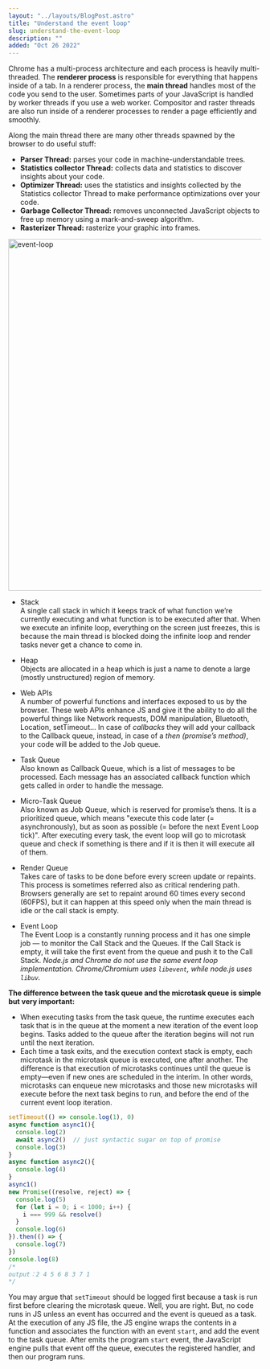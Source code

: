 ```yaml
---
layout: "../layouts/BlogPost.astro"
title: "Understand the event loop"
slug: understand-the-event-loop
description: ""
added: "Oct 26 2022"
---
```


Chrome has a multi-process architecture and each process is heavily multi-threaded. The **renderer process** is responsible for everything that happens inside of a tab. In a renderer process, the **main thread** handles most of the code you send to the user. Sometimes parts of your JavaScript is handled by worker threads if you use a web worker. Compositor and raster threads are also run inside of a renderer processes to render a page efficiently and smoothly.

Along the main thread there are many other threads spawned by the browser to do useful stuff:

- **Parser Thread:** parses your code in machine-understandable trees.
- **Statistics collector Thread:** collects data and statistics to discover insights about your code.
- **Optimizer Thread:** uses the statistics and insights collected by the Statistics collector Thread to make performance optimizations over your code.
- **Garbage Collector Thread:** removes unconnected JavaScript objects to free up memory using a mark-and-sweep algorithm. 
- **Rasterizer Thread:** rasterize your graphic into frames.

<img alt="event-loop" src="https://tva1.sinaimg.cn/large/008vxvgGly1h7ivwcb19zj317a0u0jvw.jpg" width="700" style="display:block; margin:auto">


- Stack  
A single call stack in which it keeps track of what function we’re currently executing and what function is to be executed after that. When we execute an infinite loop, everything on the screen just freezes, this is because the main thread is blocked doing the infinite loop and render tasks never get a chance to come in.

- Heap  
Objects are allocated in a heap which is just a name to denote a large (mostly unstructured) region of memory.

- Web APIs  
A number of powerful functions and interfaces exposed to us by the browser. These web APIs enhance JS and give it the ability to do all the powerful things like Network requests, DOM manipulation, Bluetooth, Location, setTimeout... In case of *callbacks* they will add your callback to the Callback queue, instead, in case of a *then (promise’s method)*, your code will be added to the Job queue.

- Task Queue  
Also known as Callback Queue, which is a list of messages to be processed. Each message has an associated callback function which gets called in order to handle the message.

- Micro-Task Queue  
Also known as Job Queue, which is reserved for promise’s thens. It is a prioritized queue, which means "execute this code later (= asynchronously), but as soon as possible (= before the next Event Loop tick)". After executing every task, the event loop will go to microtask queue and check if something is there and if it is then it will execute all of them.

- Render Queue  
Takes care of tasks to be done before every screen update or repaints. This process is sometimes referred also as critical rendering path. Browsers generally are set to repaint around 60 times every second (60FPS), but it can happen at this speed only when the main thread is idle or the call stack is empty.

- Event Loop  
The Event Loop is a constantly running process and it has one simple job — to monitor the Call Stack and the Queues. If the Call Stack is empty, it will take the first event from the queue and push it to the Call Stack. *Node.js and Chrome do not use the same event loop implementation. Chrome/Chromium uses `libevent`, while node.js uses `libuv`.*

**The difference between the task queue and the microtask queue is simple but very important:**

- When executing tasks from the task queue, the runtime executes each task that is in the queue at the moment a new iteration of the event loop begins. Tasks added to the queue after the iteration begins will not run until the next iteration.
- Each time a task exits, and the execution context stack is empty, each microtask in the microtask queue is executed, one after another. The difference is that execution of microtasks continues until the queue is empty—even if new ones are scheduled in the interim. In other words, microtasks can enqueue new microtasks and those new microtasks will execute before the next task begins to run, and before the end of the current event loop iteration.

```javascript
setTimeout(() => console.log(1), 0)
async function async1(){
  console.log(2)
  await async2()  // just syntactic sugar on top of promise
  console.log(3)
}
async function async2(){
  console.log(4)
}
async1()
new Promise((resolve, reject) => {
  console.log(5)
  for (let i = 0; i < 1000; i++) {
    i === 999 && resolve()
  }
  console.log(6)
}).then(() => {
  console.log(7)
})
console.log(8)
/*
output：2 4 5 6 8 3 7 1
*/
```

You may argue that `setTimeout` should be logged first because a task is run first before clearing the microtask queue. Well, you are right. But, no code runs in JS unless an event has occurred and the event is queued as a task. At the execution of any JS file, the JS engine wraps the contents in a function and associates the function with an event `start`, and add the event to the task queue. After emits the program `start` event, the JavaScript engine pulls that event off the queue, executes the registered handler, and then our program runs.
